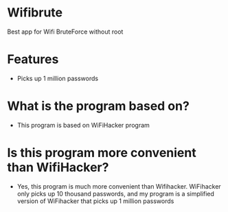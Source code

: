 # Wifibrute
Best app for Wifi BruteForce without root
# Features
- Picks up 1 million passwords
# What is the program based on?
- This program is based on WiFiHacker program
# Is this program more convenient than WifiHacker?
- Yes, this program is much more convenient than Wifihacker. WiFihacker only picks up 10 thousand passwords, and my program is a simplified version of WiFihacker that picks up 1 million passwords

